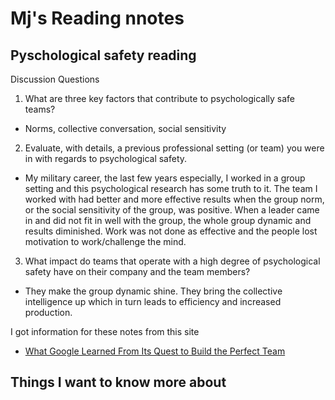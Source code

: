 # Mj's Reading nnotes 

## Pyschological safety reading


Discussion Questions
1. What are three key factors that contribute to psychologically safe teams?
- Norms, collective conversation, social sensitivity
2. Evaluate, with details, a previous professional setting (or team) you were in with regards to psychological safety.
- My military career, the last few years especially, I worked in a group setting and this psychological research has some truth to it. The team I worked with had better and more effective results when the group norm, or the social sensitivity of the group, was positive. When a leader came in and did not fit in well with the group, the whole group dynamic and results diminished. Work was not done as effective and the people lost motivation to work/challenge the mind. 
3. What impact do teams that operate with a high degree of psychological safety have on their company and the team members?
- They make the group dynamic shine. They bring the collective intelligence up which in turn leads to efficiency and increased production.

I got information for these notes from this site 
- [What Google Learned From Its Quest to Build the Perfect Team](https://web.archive.org/web/20221125192300/https://www.nytimes.com/2016/02/28/magazine/what-google-learned-from-its-quest-to-build-the-perfect-team.html)

## Things I want to know more about
